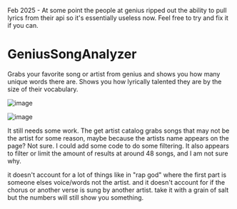 Feb 2025 - At some point the people at genius ripped out the ability to pull lyrics from their api so it's essentially useless now. Feel free to try and fix it if you can.

# GeniusSongAnalyzer
Grabs your favorite song or artist from genius and shows you how many unique words there are.
Shows you how lyrically talented they are by the size of their vocabulary.

![image](https://user-images.githubusercontent.com/128333151/226227497-ea062b3e-f929-45fe-807f-6be061548f22.png)

![image](https://user-images.githubusercontent.com/128333151/226227529-957793b4-c426-4b00-885b-509ac3f2d477.png)

It still needs some work. The get artist catalog grabs songs that may not be the artist for some reason, maybe because the artists name appears on the page? Not sure. I could add some code to do some filtering.
It also appears to filter or limit the amount of results at around 48 songs, and I am not sure why. 

it doesn't account for a lot of things like in "rap god" where the first part is someone elses voice/words not the artist. 
and it doesn't account for if the chorus or another verse is sung by another artist. take it with a grain of salt but the numbers will still show you something.
